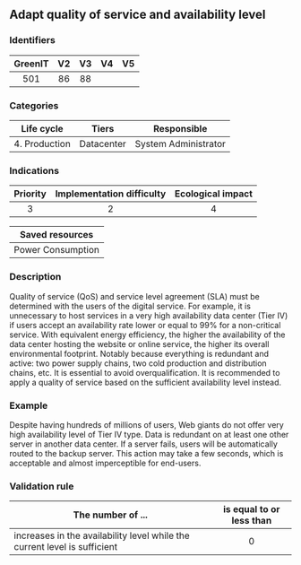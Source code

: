 ## Adapt quality of service and availability level

### Identifiers

| GreenIT | V2  | V3  | V4  | V5  |
| :-----: | :-: | :-: | :-: | :-: |
|   501   | 86  | 88  |     |     |

### Categories

|  Life cycle   |   Tiers    |     Responsible      |
| :-----------: | :--------: | :------------------: |
| 4. Production | Datacenter | System Administrator |

### Indications

| Priority | Implementation difficulty | Ecological impact |
| :------: | :-----------------------: | :---------------: |
|    3     |             2             |         4         |

|  Saved resources  |
| :---------------: |
| Power Consumption |

### Description

Quality of service (QoS) and service level agreement (SLA) must be determined with the users of the digital service.
For example, it is unnecessary to host services in a very high availability data center (Tier IV) if users accept an
availability rate lower or equal to 99% for a non-critical service. With equivalent energy efficiency, the higher the
availability of the data center hosting the website or online service, the higher its overall environmental footprint.
Notably because everything is redundant and active: two power supply chains, two cold production and distribution chains, etc.
It is essential to avoid overqualification.
It is recommended to apply a quality of service based on the sufficient availability level instead.

### Example

Despite having hundreds of millions of users, Web giants do not offer very high availability level of Tier IV type.
Data is redundant on at least one other server in another data center. If a server fails, users will be automatically routed to the backup server.
This action may take a few seconds, which is acceptable and almost imperceptible for end-users.

### Validation rule

| The number of ...                                                         | is equal to or less than |
| ------------------------------------------------------------------------- | :----------------------: |
| increases in the availability level while the current level is sufficient |            0             |
